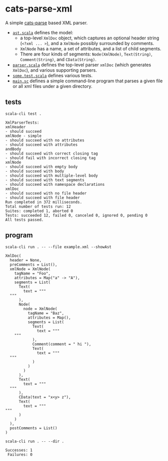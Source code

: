 # cats-parse-xml

A simple [cats-parse](https://github.com/typelevel/cats-parse) based XML parser.

- [`ast.scala`](ast.scala) defines the model: 
  - a top-level `XmlDoc` object, which captures an optional header string (`<?xml ... >`),
    and a `XmlNode` possibly surrounded by comments.
  - `XmlNode` has a name, a set of attributes, and a list of child segments.
  - There are four kinds of segments:
    `Node(XmlNode)`, `Text(String)`, `Comment(String)`, and `CData(String)`.
- [`parser.scala`](parser.scala) defines
   the top-level parser `xmlDoc` (which generates `XmlDoc`),
   and various supporting parsers.
- [`some.test.scala`](some.test.scala) defines various tests.
- [`main.sc`](main.sc) defines a simple command-line program that
  parses a given file or all xml files under a given directory.

## tests

```shell
scala-cli test .
```
```
XmlParserTests:
xmlHeader
- should succeed
xmlNode - simple
- should succeed with no attributes
- should succeed with attributes
andBody
- should succeed with correct closing tag
- should fail with incorrect closing tag
xmlNode
- should succeed with empty body
- should succeed with body
- should succeed with multiple-level body
- should succeed with text segments
- should succeed with namespace declarations
xmlDoc
- should succeed with no file header
- should succeed with file header
Run completed in 372 milliseconds.
Total number of tests run: 12
Suites: completed 1, aborted 0
Tests: succeeded 12, failed 0, canceled 0, ignored 0, pending 0
All tests passed.
```

## program

```shell
scala-cli run . -- --file example.xml --showAst
```
```
XmlDoc(
  header = None,
  preComments = List(),
  xmlNode = XmlNode(
    tagName = "Foo",
    attributes = Map("a" -> "A"),
    segments = List(
      Text(
        text = """
  """
      ),
      Node(
        node = XmlNode(
          tagName = "Baz",
          attributes = Map(),
          segments = List(
            Text(
              text = """
    """
            ),
            Comment(comment = " hi "),
            Text(
              text = """
  """
            )
          )
        )
      ),
      Text(
        text = """
  """
      ),
      CData(text = "x<y> z"),
      Text(
        text = """
"""
      )
    )
  ),
  postComments = List()
)
```

```shell
scala-cli run . -- --dir .
```
```
Successes: 1
 Failures: 0
```
